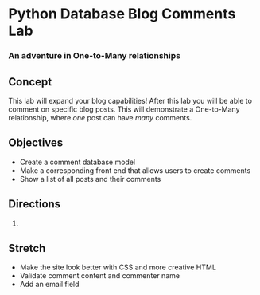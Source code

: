 # Python Database Blog Comments Lab

### An adventure in One-to-Many relationships

## Concept

This lab will expand your blog capabilities!  After this lab you will be able to comment on specific blog posts. This will demonstrate a One-to-Many relationship, where *one* post can have *many* comments.

## Objectives

+ Create a comment database model
+ Make a corresponding front end that allows users to create comments
+ Show a list of all posts and their comments

## Directions

1. 

## Stretch

+ Make the site look better with CSS and more creative HTML
+ Validate comment content and commenter name
+ Add an email field
